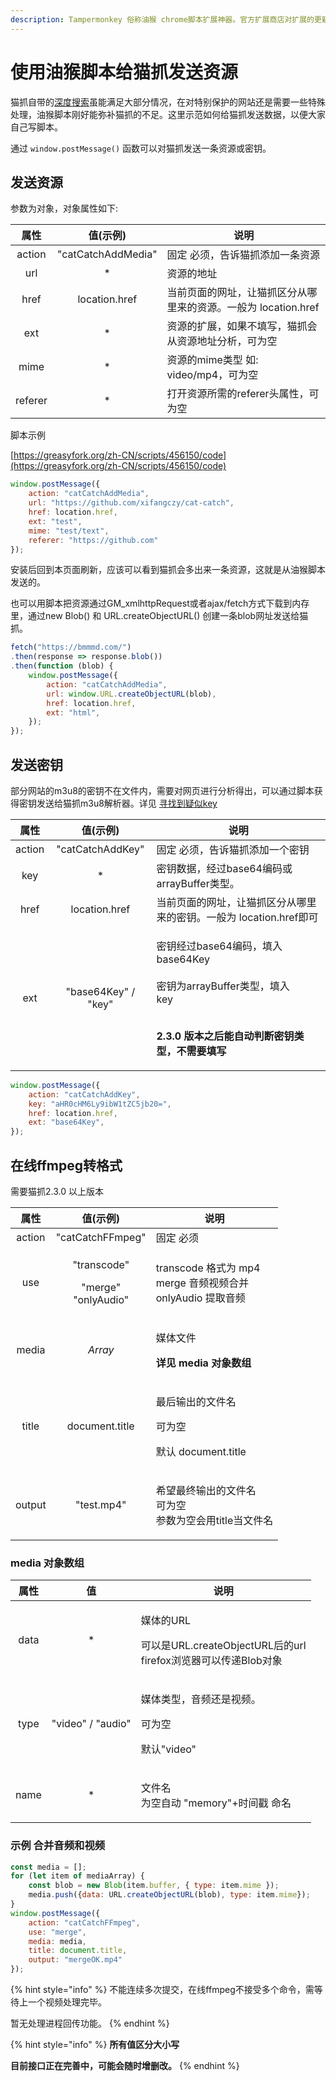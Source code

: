 ```yaml
---
description: Tampermonkey 俗称油猴 chrome脚本扩展神器。官方扩展商店对扩展的更新审核非常慢，油猴脚本也能快速编写和更新对特定网站的支持。
---
```


# 使用油猴脚本给猫抓发送资源

猫抓自带的[深度搜索](other.md#shen-du-sou-suo)虽能满足大部分情况，在对特别保护的网站还是需要一些特殊处理，油猴脚本刚好能弥补猫抓的不足。这里示范如何给猫抓发送数据，以便大家自己写脚本。

通过 `window.postMessage()` 函数可以对猫抓发送一条资源或密钥。

## 发送资源

参数为对象，对象属性如下:

|    属性   |        值(示例)       | 说明                                     |
| :-----: | :----------------: | -------------------------------------- |
|  action | "catCatchAddMedia" | 固定 必须，告诉猫抓添加一条资源                       |
|   url   |         \*         | 资源的地址                                  |
|   href  |    location.href   | 当前页面的网址，让猫抓区分从哪里来的资源。一般为 location.href |
|   ext   |         \*         | 资源的扩展，如果不填写，猫抓会从资源地址分析，可为空             |
|   mime  |         \*         | 资源的mime类型 如: video/mp4，可为空             |
| referer |         \*         | 打开资源所需的referer头属性，可为空                  |

脚本示例

[https://greasyfork.org/zh-CN/scripts/456150/code](https://greasyfork.org/zh-CN/scripts/456150/code)

```javascript
window.postMessage({
    action: "catCatchAddMedia",
    url: "https://github.com/xifangczy/cat-catch",
    href: location.href,
    ext: "test",
    mime: "test/text",
    referer: "https://github.com"
});
```

安装后回到本页面刷新，应该可以看到猫抓会多出来一条资源，这就是从油猴脚本发送的。

也可以用脚本把资源通过GM\_xmlhttpRequest或者ajax/fetch方式下载到内存里，通过new Blob() 和 URL.createObjectURL() 创建一条blob网址发送给猫抓。

```javascript
fetch("https://bmmmd.com/")
.then(response => response.blob())
.then(function (blob) {
    window.postMessage({
        action: "catCatchAddMedia",
        url: window.URL.createObjectURL(blob),
        href: location.href,
        ext: "html",
    });
});
```

## 发送密钥

部分网站的m3u8的密钥不在文件内，需要对网页进行分析得出，可以通过脚本获得密钥发送给猫抓m3u8解析器。详见 [寻找到疑似key](m3u8parse.md#maybekey)

|   属性   |        值(示例)        | 说明                                                                                                                         |
| :----: | :-----------------: | -------------------------------------------------------------------------------------------------------------------------- |
| action |   "catCatchAddKey"  | 固定 必须，告诉猫抓添加一个密钥                                                                                                           |
|   key  |          \*         | 密钥数据，经过base64编码或arrayBuffer类型。                                                                                             |
|  href  |    location.href    | 当前页面的网址，让猫抓区分从哪里来的密钥。一般为 location.href即可                                                                                   |
|   ext  | "base64Key" / "key" | <p>密钥经过base64编码，填入<br>base64Key<br><br>密钥为arrayBuffer类型，填入<br>key</p><p><br><strong>2.3.0 版本之后能自动判断密钥类型，不需要填写</strong></p> |

```javascript
window.postMessage({
    action: "catCatchAddKey",
    key: "aHR0cHM6Ly9ibW1tZC5jb20=",
    href: location.href,
    ext: "base64Key",
});
```

## 在线ffmpeg转格式

需要猫抓2.3.0 以上版本

|   属性   |                      值(示例)                      | 说明                                                         |
| :----: | :---------------------------------------------: | ---------------------------------------------------------- |
| action |                 "catCatchFFmpeg"                | 固定 必须                                                      |
|   use  | <p>"transcode"</p><p>"merge"<br>"onlyAudio"</p> | <p>transcode 格式为 mp4<br>merge 音频视频合并<br>onlyAudio 提取音频</p> |
|  media |                     _Array_                     | <p>媒体文件</p><p><strong>详见 media 对象数组</strong></p>           |
|  title |                  document.title                 | <p>最后输出的文件名</p><p>可为空</p><p>默认 document.title</p>          |
| output |                    "test.mp4"                   | <p>希望最终输出的文件名<br>可为空<br>参数为空会用title当文件名</p>                |

### media 对象数组

|  属性  |         值         | 说明                                                                      |
| :--: | :---------------: | ----------------------------------------------------------------------- |
| data |         \*        | <p>媒体的URL</p><p>可以是URL.createObjectURL后的url<br>firefox浏览器可以传递Blob对象</p> |
| type | "video" / "audio" | <p>媒体类型，音频还是视频。</p><p>可为空</p><p>默认"video"</p>                           |
| name |         \*        | <p>文件名<br>为空自动 "memory"+时间戳 命名<br></p>                                  |

### 示例 合并音频和视频

```javascript
const media = [];
for (let item of mediaArray) {
    const blob = new Blob(item.buffer, { type: item.mime });
    media.push({data: URL.createObjectURL(blob), type: item.mime});
}
window.postMessage({
    action: "catCatchFFmpeg",
    use: "merge",
    media: media,
    title: document.title,
    output: "mergeOK.mp4"
});
```

{% hint style="info" %}
不能连续多次提交，在线ffmpeg不接受多个命令，需等待上一个视频处理完毕。

暂无处理进程回传功能。
{% endhint %}

{% hint style="info" %}
**所有值区分大小写**

**目前接口正在完善中，可能会随时增删改。**
{% endhint %}
